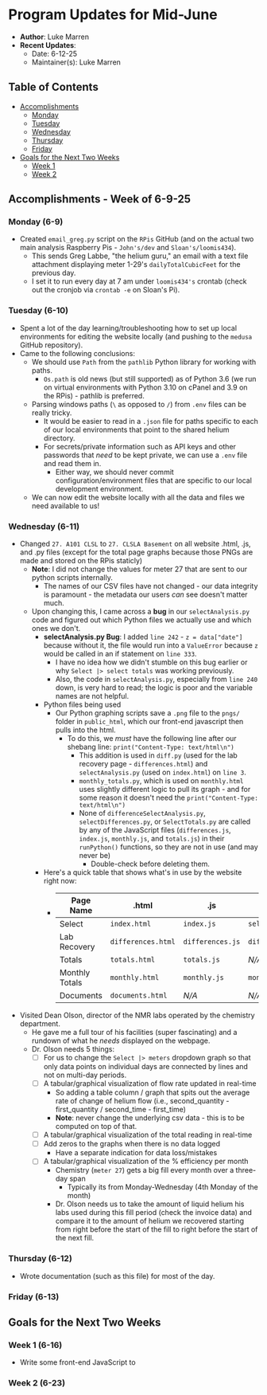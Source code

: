 # Program Updates for Mid-June

- **Author**: Luke Marren
- **Recent Updates**:
  - Date: 6-12-25
  - Maintainer(s): Luke Marren

## Table of Contents

- [Accomplishments](#accomplishments---week-of-6-9-25)
    - [Monday](#monday-6-9)
    - [Tuesday](#tuesday-6-10)
    - [Wednesday](#wednesday-6-11)
    - [Thursday](#thursday-6-12)
    - [Friday](#friday-6-13)
- [Goals for the Next Two Weeks](#goals-for-the-next-two-weeks)
    - [Week 1](#week-1-6-16)
    - [Week 2](#week-2-6-23)


## Accomplishments - Week of 6-9-25

### Monday (6-9)
- Created `email_greg.py` script on the `RPis` GitHub (and on the actual two main analysis Raspberry Pis - `John's/dev` and `Sloan's/loomis434`).
    - This sends Greg Labbe, "the helium guru," an email with a text file attachment displaying meter 1-29's `dailyTotalCubicFeet` for the previous day.
    - I set it to run every day at 7 am under `loomis434's` crontab (check out the cronjob via `crontab -e` on Sloan's Pi).

### Tuesday (6-10)
- Spent a lot of the day learning/troubleshooting how to set up local environments for editing the website locally (and pushing to the `medusa` GitHub repository).
- Came to the following conclusions:
    - We should use `Path` from the `pathlib` Python library for working with paths.
        - `Os.path` is old news (but still supported) as of Python 3.6 (we run on virtual environments with Python 3.10 on cPanel and 3.9 on the RPis) - pathlib is preferred.
    - Parsing windows paths (`\` as opposed to `/`) from `.env` files can be really tricky.
        - It would be easier to read in a `.json` file for paths specific to each of our local environments that point to the shared helium directory.
        - For secrets/private information such as API keys and other passwords that *need* to be kept private, we can use a `.env` file and read them in.
            - Either way, we should never commit configuration/environment files that are specific to our local development environment.
    - We can now edit the website locally with all the data and files we need available to us!

### Wednesday (6-11)
- Changed `27. A101 CLSL` to `27. CLSLA Basement` on all website .html, .js, and .py files (except for the total page graphs because those PNGs are made and stored on the RPis staticly)
    - **Note**: I did not change the values for meter 27 that are sent to our python scripts internally.
        - The names of our CSV files have not changed - our data integrity is paramount - the metadata our users *can* see doesn't matter much.
    - Upon changing this, I came across a **bug** in our `selectAnalysis.py` code and figured out which Python files we actually use and which ones we don't.
        - **selectAnalysis.py Bug**: I added `line 242` - `z = data["date"]` because without it, the file would run into a `ValueError` because `z` would be called in an if statement on `line 333`.
            - I have no idea how we didn't stumble on this bug earlier or why `Select |> select totals` was working previously.
            - Also, the code in `selectAnalysis.py`, especially from `line 240` down, is very hard to read; the logic is poor and the variable names are not helpful.
        - Python files being used
            - Our Python graphing scripts save a `.png` file to the `pngs/` folder in `public_html`, which our front-end javascript then pulls into the html.
                - To do this, we *must* have the following line after our shebang line: `print("Content-Type: text/html\n")`
                    - This addition is used in `diff.py` (used for the lab recovery page - `differences.html`) and `selectAnalysis.py` (used on `index.html`) on `line 3`.
                    - `monthly_totals.py`, which is used on `monthly.html` uses slightly different logic to pull its graph - and for some reason it doesn't need the `print("Content-Type: text/html\n")`
                    - None of `differenceSelectAnalysis.py`, `selectDifferences.py`, or `SelectTotals.py` are called by any of the JavaScript files (`differences.js`, `index.js`, `monthly.js`, and `totals.js`) in their `runPython()` functions, so they are not in use (and may never be)
                        - Double-check before deleting them.
        - Here's a quick table that shows what's in use by the website right now:
            - | Page Name | .html | .js | .py |
              | --------- | ----- | --- | --- |
              | Select | `index.html` | `index.js` | `selectAnalysis.py` |
              | Lab Recovery | `differences.html` | `differences.js` | `diff.py` |
              | Totals | `totals.html` | `totals.js` | *N/A* |
              | Monthly Totals | `monthly.html` | `monthly.js` | `monthly_totals.py` |
              | Documents | `documents.html` | *N/A* | *N/A* |
- Visited Dean Olson, director of the NMR labs operated by the chemistry department.
    - He gave me a full tour of his facilities (super fascinating) and a rundown of what he *needs* displayed on the webpage.
    - Dr. Olson needs 5 things:
        - [ ] For us to change the `Select |> meters` dropdown graph so that only data points on individual days are connected by lines and not on multi-day periods.
        - [ ] A tabular/graphical visualization of flow rate updated in real-time
            - So adding a table column / graph that spits out the average rate of change of helium flow (i.e., second_quantity - first_quantity / second_time - first_time)
            - **Note**: never change the underlying csv data - this is to be computed on top of that.
        - [ ] A tabular/graphical visualization of the total reading in real-time
        - [ ] Add zeros to the graphs when there is no data logged
            - Have a separate indication for data loss/mistakes
        - [ ] A tabular/graphical visualization of the % efficiency per month
            - Chemistry (`meter 27`) gets a big fill every month over a three-day span
                - Typically its from Monday-Wednesday (4th Monday of the month)
            - Dr. Olson needs us to take the amount of liquid helium his labs used during this fill period (check the invoice data) and compare it to the amount of helium we recovered starting from right before the start of the fill to right before the start of the next fill.

### Thursday (6-12)

- Wrote documentation (such as this file) for most of the day.

### Friday (6-13)

## Goals for the Next Two Weeks

### Week 1 (6-16)

- Write some front-end JavaScript to

### Week 2 (6-23)
